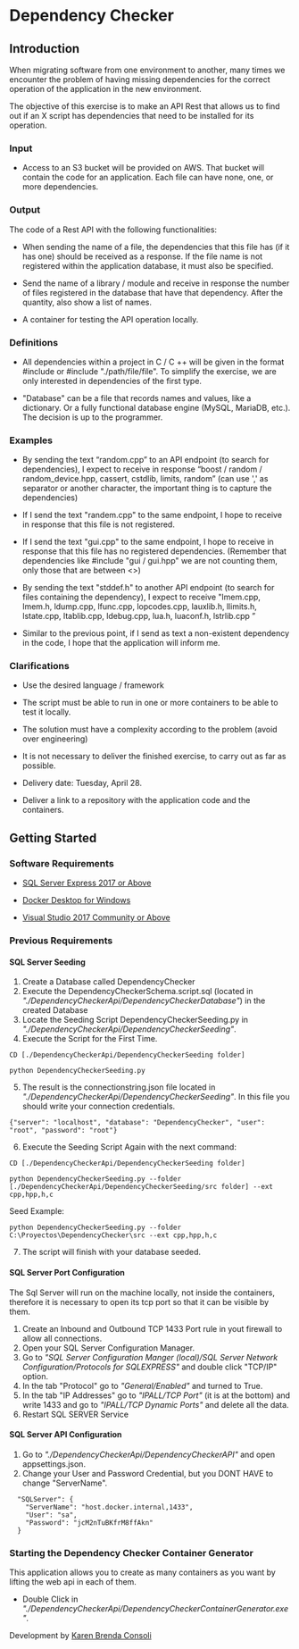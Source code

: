 # Dependency Checker #

## Introduction ##

When migrating software from one environment to another, many times we encounter the problem of having missing dependencies for the correct operation of the application in the new environment.

The objective of this exercise is to make an API Rest that allows us to find out if an X script has dependencies that need to be installed for its operation.

### Input ###

* Access to an S3 bucket will be provided on AWS. That bucket will contain the code for an application. Each file can have none, one, or more dependencies.

### Output ###

The code of a Rest API with the following functionalities:

* When sending the name of a file, the dependencies that this file has (if it has one) should be received as a response. If the file name is not registered within the application database, it must also be specified.

* Send the name of a library / module and receive in response the number of files registered in the database that have that dependency. After the quantity, also show a list of names.

* A container for testing the API operation locally.

### Definitions ###

* All dependencies within a project in C / C ++ will be given in the format #include <name> or #include "./path/file/file". To simplify the exercise, we are only interested in dependencies of the first type.

* "Database" can be a file that records names and values, like a dictionary. Or a fully functional database engine (MySQL, MariaDB, etc.). The decision is up to the programmer.

### Examples ###

* By sending the text “random.cpp” to an API endpoint (to search for dependencies), I expect to receive in response “boost / random / random_device.hpp, cassert, cstdlib, limits, random” (can use ',' as separator or another character, the important thing is to capture the dependencies)

* If I send the text "randem.cpp" to the same endpoint, I hope to receive in response that this file is not registered.

* If I send the text "gui.cpp" to the same endpoint, I hope to receive in response that this file has no registered dependencies. (Remember that dependencies like #include "gui / gui.hpp" we are not counting them, only those that are between <>)

* By sending the text "stddef.h" to another API endpoint (to search for files containing the dependency), I expect to receive "lmem.cpp, lmem.h, ldump.cpp, lfunc.cpp, lopcodes.cpp, lauxlib.h, llimits.h, lstate.cpp, ltablib.cpp, ldebug.cpp, lua.h, luaconf.h, lstrlib.cpp ”

* Similar to the previous point, if I send as text a non-existent dependency in the code, I hope that the application will inform me.

### Clarifications ###

* Use the desired language / framework

* The script must be able to run in one or more containers to be able to test it locally.

* The solution must have a complexity according to the problem (avoid over engineering)

* It is not necessary to deliver the finished exercise, to carry out as far as possible.

* Delivery date: Tuesday, April 28.

* Deliver a link to a repository with the application code and the containers.

## Getting Started ##

### Software Requirements ###

* [SQL Server Express 2017 or Above](https://www.microsoft.com/es-es/download/details.aspx?id=55994)

* [Docker Desktop for Windows](https://hub.docker.com/editions/community/docker-ce-desktop-windows)

* [Visual Studio 2017 Community or Above](https://visualstudio.microsoft.com/es/thank-you-downloading-visual-studio/?sku=Community&rel=16)

### Previous Requirements ###

#### SQL Server Seeding ####

1. Create a Database called DependencyChecker
2. Execute the DependencyCheckerSchema.script.sql (located in *"./DependencyCheckerApi/DependencyCheckerDatabase"*) in the created Database
3. Locate the Seeding Script DependencyCheckerSeeding.py in *"./DependencyCheckerApi/DependencyCheckerSeeding"*. 
4. Execute the Script for the First Time. 

```
CD [./DependencyCheckerApi/DependencyCheckerSeeding folder]

python DependencyCheckerSeeding.py
``` 

5. The result is the connectionstring.json file located in *"./DependencyCheckerApi/DependencyCheckerSeeding"*. In this file you should write your connection credentials.

``` 
{"server": "localhost", "database": "DependencyChecker", "user": "root", "password": "root"}

``` 
6. Execute the Seeding Script Again with the next command:

```
CD [./DependencyCheckerApi/DependencyCheckerSeeding folder]

python DependencyCheckerSeeding.py --folder [./DependencyCheckerApi/DependencyCheckerSeeding/src folder] --ext cpp,hpp,h,c
``` 
Seed Example:

```
python DependencyCheckerSeeding.py --folder C:\Proyectos\DependencyChecker\src --ext cpp,hpp,h,c
``` 
7. The script will finish with your database seeded.

#### SQL Server Port Configuration ####

The Sql Server will run on the machine locally, not inside the containers, therefore it is necessary to open its tcp port so that it can be visible by them.

1. Create an Inbound and Outbound TCP 1433 Port rule in yout firewall to allow all connections.
2. Open your SQL Server Configuration Manager.
3. Go to *"SQL Server Configuration Manger (local)/SQL Server Network Configuration/Protocols for SQLEXPRESS"* and double click "TCP/IP" option.
4. In the tab "Protocol" go to *"General/Enabled"* and turned to True.
5. In the tab "IP Addresses" go to *"IPALL/TCP Port"* (it is at the bottom) and write 1433 and go to *"IPALL/TCP Dynamic Ports"* and delete all the data.
6. Restart SQL SERVER Service

#### SQL Server API Configuration ####

1. Go to *"./DependencyCheckerApi/DependencyCheckerAPI"* and open appsettings.json. 
2. Change your User and Password Credential, but you DONT HAVE to change "ServerName".
```
  "SQLServer": {
    "ServerName": "host.docker.internal,1433",
    "User": "sa",
    "Password": "jcM2nTuBKfrM8ffAkn"
  }
  ```

### Starting the Dependency Checker Container Generator ###

This application allows you to create as many containers as you want by lifting the web api in each of them.

* Double Click in *"./DependencyCheckerApi/DependencyCheckerContainerGenerator.exe"*. 




Development by [Karen Brenda Consoli](https://www.kbcon.com.ar)